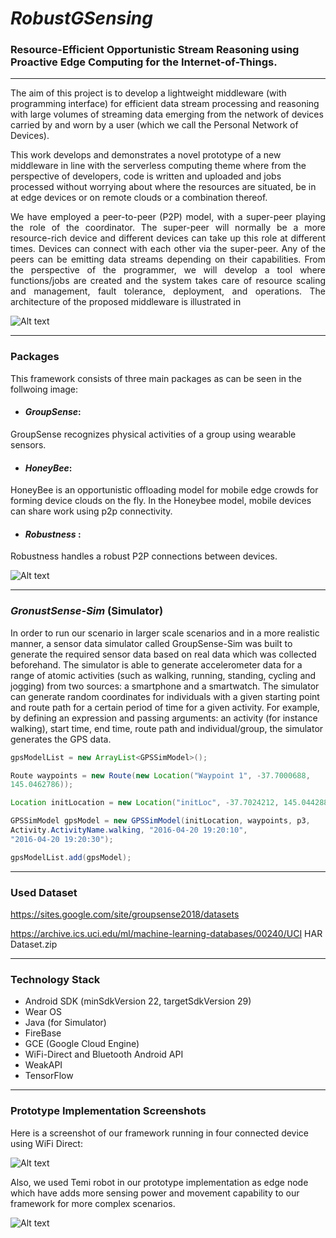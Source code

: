 # _RobustGSensing_

### Resource-Efficient Opportunistic Stream Reasoning using  Proactive Edge Computing for the Internet-of-Things.

***


The aim of this project is to develop a lightweight middleware (with programming interface) for efficient data stream processing and reasoning with large volumes of streaming data emerging from the network of devices carried by and worn by a user (which we call the Personal Network of Devices).


This work develops and demonstrates a novel prototype of a new middleware in line with the serverless computing theme where from the perspective of developers, code is written and uploaded and jobs processed without worrying about where the resources are situated, be in at edge devices or on remote clouds or a combination thereof.

<p style='text-align: justify;'>
We have employed a peer-to-peer (P2P) model, with a super-peer playing the role of the coordinator. The super-peer will normally be a more resource-rich device and different devices can take up this role at different times. Devices can connect with each other via the super-peer. Any of the peers can be emitting data streams depending on their capabilities.
From the perspective of the programmer, we will develop a tool where functions/jobs are created and the system takes care of resource scaling and management, fault tolerance, deployment, and operations. The architecture of the proposed middleware is illustrated in
</p>


![Alt text](https://github.com/abkenar/RobustGSensing/blob/master/figures/robustgsensing.png "RobustGSensing")

***

### Packages

This framework consists of three main packages as can be seen in the follwoing image: 

* #### _GroupSense_:
 GroupSense recognizes physical activities of a group using wearable sensors.
* #### _HoneyBee_:
 HoneyBee is an opportunistic offloading model for mobile edge crowds for forming device clouds on the fly. In the Honeybee model, mobile devices can share work using p2p connectivity.

* #### _Robustness_ :
Robustness handles a robust P2P connections between devices.    


![Alt text](https://github.com/abkenar/RobustGSensing/blob/master/figures/packages.png "Project Packages")


***

  ### _GronustSense-Sim_ (Simulator)

In order to run our scenario in larger scale scenarios and in a more realistic manner, a sensor data simulator called GroupSense-Sim was built to generate the required sensor data based on real data which was collected beforehand. The simulator is able to generate accelerometer data for a range of atomic activities (such as walking, running, standing, cycling and jogging) from two sources: a smartphone and a smartwatch. The simulator can generate random coordinates for individuals with a given starting point and route path for a certain period of time for a given activity. For example, by defining an expression and passing arguments: an activity (for instance walking), start time, end time, route path and individual/group, the simulator generates the GPS data.

```java
gpsModelList = new ArrayList<GPSSimModel>();

Route waypoints = new Route(new Location("Waypoint 1", -37.7000688,
145.0462786));

Location initLocation = new Location("initLoc", -37.7024212, 145.044288);

GPSSimModel gpsModel = new GPSSimModel(initLocation, waypoints, p3,
Activity.ActivityName.walking, "2016-04-20 19:20:10",
"2016-04-20 19:20:30");

gpsModelList.add(gpsModel);

```
***

### Used Dataset

https://sites.google.com/site/groupsense2018/datasets

https://archive.ics.uci.edu/ml/machine-learning-databases/00240/UCI HAR Dataset.zip

***

### Technology Stack
* Android SDK (minSdkVersion 22, targetSdkVersion 29)
* Wear OS
* Java (for Simulator)
* FireBase
* GCE (Google Cloud Engine)
* WiFi-Direct and Bluetooth Android API
* WeakAPI
* TensorFlow 

***

### Prototype Implementation Screenshots

Here is a screenshot of our framework running in four connected device using WiFi Direct:

![Alt text](https://github.com/abkenar/RobustGSensing/blob/master/figures/screenshot1.jpg "Screenshot")


Also, we used Temi robot in our prototype implementation as edge node which have adds more sensing power and movement capability to our framework for more complex scenarios.   

![Alt text](https://github.com/abkenar/RobustGSensing/blob/master/figures/screenshot2.jpg "Screenshot")

